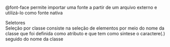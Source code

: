 @font-face permite importar uma fonte a partir de um arquivo externo e utilizá-lo como fonte nativa

Seletores  
Seleção por classe consiste na seleção de elementos por meio do nome da classe que foi definida como atributo e que tem como sintese o caractere(.) seguido do nome da classe